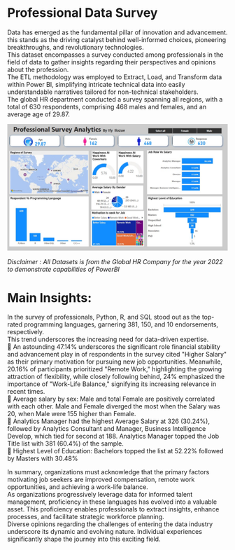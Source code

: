 # Professional Data Survey
Data has emerged as the fundamental pillar of innovation and advancement. this stands as the driving catalyst behind well-informed choices, pioneering breakthroughs, and revolutionary technologies.<br>
This dataset encompasses a survey conducted among professionals in the field of data to gather insights regarding their perspectives and opinions about the profession.<br>
The ETL methodology was employed to Extract, Load, and Transform data within Power BI, simplifying intricate technical data into easily understandable narratives tailored for non-technical stakeholders.<br>
The global HR department conducted a survey spanning all regions, with a total of 630 respondents, comprising 468 males and females, and an average age of 29.87.<br>

![Example Image](ProfDataSurvey.jpg) <br>

*Disclaimer : All Datasets is from the Global HR Company for the year 2022 to demonstrate capabilities of PowerBI* <br>

# Main Insights:

   In the survey of professionals, Python, R, and SQL stood out as the top-rated programming languages, garnering 381, 150, and 10 endorsements, respectively. <br>
   This trend underscores the increasing need for data-driven expertise.<br>
  📌   An astounding 47.14% underscores the significant role financial stability and advancement play in of respondents in the survey cited "Higher Salary" as their primary motivation for pursuing new job opportunities. Meanwhile, 20.16% of participants prioritized "Remote Work," highlighting the growing attraction of flexibility, while closely following behind, 24% emphasized the importance of "Work-Life Balance," signifying its increasing relevance in recent times.<br>
 📌    Average salary by sex: Male and total Female are positively correlated with each other. Male and Female diverged the most when the Salary was 20, when Male were 155 higher than Female.<br>
  📌  Analytics Manager had the highest Average Salary at 326 (30.24%), followed by Analytics Consultant and Manager, Business Intelligence Develop, which tied for second at 188. Analytics Manager topped the Job Title list with 381 (60.4%) of the sample.<br>
   📌  Highest Level of Education: Bachelors topped the list at 52.22% followed by Masters with 30.48% <br>

In summary, organizations must acknowledge that the primary factors motivating job seekers are improved compensation, remote work opportunities, and achieving a work-life balance.<br>
As organizations progressively leverage data for informed talent management, proficiency in these languages has evolved into a valuable asset. This proficiency enables professionals to extract insights, enhance processes, and facilitate strategic workforce planning.<br>
Diverse opinions regarding the challenges of entering the data industry underscore its dynamic and evolving nature. Individual experiences significantly shape the journey into this exciting field.<br>

